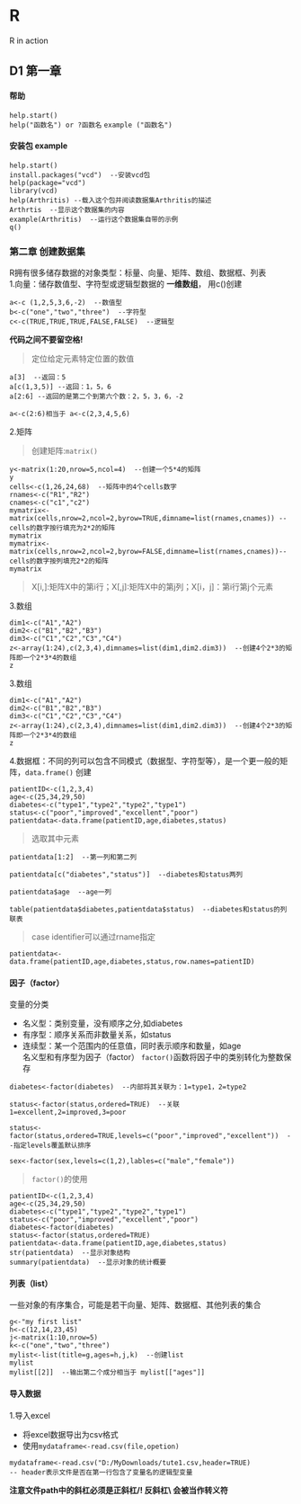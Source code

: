 # R
R in action 
## D1 第一章 
  #### 帮助
`help.start()`  
`help("函数名") or ?函数名`
`example ("函数名")`
  #### 安装包 example
 ```
 help.start()
 install.packages("vcd")  --安装vcd包
 help(package="vcd") 
 library(vcd)
 help(Arthritis) --载入这个包并阅读数据集Arthritis的描述
 Arthrtis  --显示这个数据集的内容
 example(Arthritis)  --运行这个数据集自带的示例
 q()
 
 ```
### 第二章 创建数据集
R拥有很多储存数据的对象类型：标量、向量、矩阵、数组、数据框、列表  
1.向量：储存数值型、字符型或逻辑型数据的 **一维数组**， 用c()创建
> 
``` 
a<-c (1,2,5,3,6,-2)  --数值型
b<-c("one","two","three")  --字符型
c<-c(TRUE,TRUE,TRUE,FALSE,FALSE)  --逻辑型
```
**代码之间不要留空格!**
>定位给定元素特定位置的数值
```
a[3]  --返回：5
a[c(1,3,5)] --返回：1，5，6
a[2:6] --返回的是第二个到第六个数：2，5，3，6，-2
```
> 
```
a<-c(2:6)相当于 a<-c(2,3,4,5,6)
```
 2.矩阵
> 创建矩阵:`matrix()`
```
y<-matrix(1:20,nrow=5,ncol=4)  --创建一个5*4的矩阵
y
cells<-c(1,26,24,68)  --矩阵中的4个cells数字
rnames<-c("R1","R2")
cnames<-c("c1","c2")
mymatrix<-matrix(cells,nrow=2,ncol=2,byrow=TRUE,dimname=list(rnames,cnames)) --cells的数字按行填充为2*2的矩阵
mymatrix
mymatrix<-matrix(cells,nrow=2,ncol=2,byrow=FALSE,dimname=list(rnames,cnames))--cells的数字按列填充2*2的矩阵
mymatrix
```
> X[i,]:矩阵X中的第i行；X[,j]:矩阵X中的第j列；X[i，j]：第i行第j个元素  

3.数组 
>
```
dim1<-c("A1","A2")
dim2<-c("B1","B2","B3")
dim3<-c("C1","C2","C3","C4")
z<-array(1:24),c(2,3,4),dimnames=list(dim1,dim2.dim3))  --创建4个2*3的矩阵即一个2*3*4的数组
z
```
3.数组 
>
```
dim1<-c("A1","A2")
dim2<-c("B1","B2","B3")
dim3<-c("C1","C2","C3","C4")
z<-array(1:24),c(2,3,4),dimnames=list(dim1,dim2.dim3))  --创建4个2*3的矩阵即一个2*3*4的数组
z
```

4.数据框：不同的列可以包含不同模式（数据型、字符型等），是一个更一般的矩阵，`data.frame()` 创建
>
```
patientID<-c(1,2,3,4)
age<-c(25,34,29,50)
diabetes<-c("type1","type2","type2","type1")
status<-c("poor","improved","excellent","poor")
patientdata<-data.frame(patientID,age,diabetes,status)
```
>选取其中元素
```
patientdata[1:2]  --第一列和第二列  

patientdata[c("diabetes","status")]  --diabetes和status两列  

patientdata$age  --age一列  

table(patientdata$diabetes,patientdata$status)  --diabetes和status的列联表

```
> case identifier可以通过rname指定
```
patientdata<-data.frame(patientID,age,diabetes,status,row.names=patientID)
```

#### 因子（factor）
变量的分类
- 名义型：类别变量，没有顺序之分,如diabetes
- 有序型：顺序关系而非数量关系，如status
- 连续型：某一个范围内的任意值，同时表示顺序和数量，如age  
名义型和有序型为因子（factor）
`factor()`函数将因子中的类别转化为整数保存
>
```
diabetes<-factor(diabetes)  --内部将其关联为：1=type1，2=type2

status<-factor(status,ordered=TRUE)  --关联1=excellent,2=improved,3=poor

status<-factor(status,ordered=TRUE,levels=c("poor","improved","excellent"))  --指定levels覆盖默认排序

sex<-factor(sex,levels=c(1,2),lables=c("male","female"))

```

> `factor()`的使用
```
patientID<-c(1,2,3,4)
age<-c(25,34,29,50)
diabetes<-c("type1","type2","type2","type1")
status<-c("poor","improved","excellent","poor")
diabetes<-factor(diabetes)
status<-factor(status,ordered=TRUE)
patientdata<-data.frame(patientID,age,diabetes,status)
str(patientdata)  --显示对象结构
summary(patientdata)  --显示对象的统计概要
```

#### 列表（list）  
一些对象的有序集合，可能是若干向量、矩阵、数据框、其他列表的集合
>
```
g<-"my first list"
h<-c(12,14,23,45)
j<-matrix(1:10,nrow=5)
k<-c("one","two","three")
mylist<-list(title=g,ages=h,j,k)  --创建list
mylist
mylist[[2]]  --输出第二个成分相当于 mylist[["ages"]]

```

#### 导入数据  
1.导入excel  
- 将excel数据导出为csv格式  
- 使用`mydataframe<-read.csv(file,opetion)`  
>
```
mydataframe<-read.csv("D:/MyDownloads/tute1.csv,header=TRUE) 
-- header表示文件是否在第一行包含了变量名的逻辑型变量
````  
**注意文件path中的斜杠必须是正斜杠/! 反斜杠\ 会被当作转义符**
































































